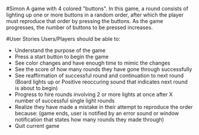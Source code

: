 #Simon
A game with 4 colored "buttons". In this game, a round consists of lighting up one or more buttons in a random order, after which the player must reproduce that order by pressing the buttons. As the game progresses, the number of buttons to be pressed increases.

#User Stories
Users/Players should be able to: 
  - Understand the purpose of the game
  - Press a start button to begin the game
  - See color changes and have enough time to mimic the changes
  - See the score of how many rounds they have gone through successfully
  - See reaffirmation of successful round and continuation to next round (Board lights up or Positive reoccuring sound that indicates next round is about to begin)
  - Progress to hire rounds involving 2 or more lights at once after X number of successful single light rounds 
  - Realize they have made a mistake in their attempt to reproduce the order because:
      (game ends, user is notified by an error sound or window notification that states how many rounds they made through)
  - Quit current game 
